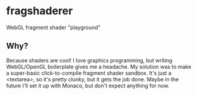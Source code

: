 # fragshaderer
WebGL fragment shader "playground"

## Why?

Because shaders are cool! I love graphics programming, but writing WebGL/OpenGL boilerplate gives me a headache.
My solution was to make a super-basic click-to-compile fragment shader sandbox. It's just a &lt;textarea&gt;, so it's pretty clunky, but it gets the job done. Maybe in the future I'll set it up with Monaco, but don't expect anything for now.
